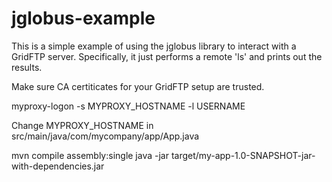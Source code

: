 jglobus-example
===============

This is a simple example of using the jglobus library to interact with a GridFTP server. Specifically, it just performs a remote 'ls' and prints out the results.

Make sure CA certiticates for your GridFTP setup are trusted.

myproxy-logon -s MYPROXY_HOSTNAME -l USERNAME

Change MYPROXY_HOSTNAME in src/main/java/com/mycompany/app/App.java

mvn compile assembly:single
java -jar target/my-app-1.0-SNAPSHOT-jar-with-dependencies.jar
